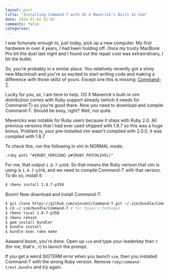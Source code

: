 ```yaml
---
layout: post
title: "Installing Command-T with OS X Maverick's Built-In Vim"
date: 2014-01-02 01:03
comments: false
categories: 
---
```


I was fortunate enough to, just today, pick up a new computer. My first hardware
in over 4 years, I had been holding off. Once my trusty MacBook Pro bit the dust
last night and I found out the repair cost was extraordinary, I bit the bullet.

So, you're probably in a similar place. You relatively recently got a shiny new
Macintosh and you're so excited to start writing code and making a difference
with those skillz of yours. Except one this is missing: [Command-T][].

Lucky for you, sir, I am here to help. OS X Maverick's built-in vim distribution
comes with Ruby support already (which it needs for Command-T) so you're good
there. Now you need to download and compile Command-T. Should be easy, right?
Well, not quite.

Mavericks was notable for Ruby users because it ships with Ruby 2.0. All
previous versions that I had ever used shipped with 1.8.7 so this was a huge
bonus. Problem is, your pre-installed vim wasn't compiled with 2.0.0, it was
compiled with 1.8.7.

To check this, run the following in vim in NORMAL mode:

```text
:ruby puts "#{RUBY_VERSION}-p#{RUBY_PATCHLEVEL}"
```

For me, that output `1.8.7-p358`. So that means the Ruby verison that vim is
using is `1.8.7-p358`, and we need to compile Command-T with that version. To do
so, install it:

```bash
$ rbenv install 1.8.7-p358
```

Boom! Now download and install Command-T:

```bash
$ git clone https://github.com/wincent/Command-T.git ~/.vim/bundle/Command-T
$ cd ~/.vim/bundle/Command-T # for tpope's Pathogen
$ rbenv local 1.8.7-p358
$ rbenv rehash
$ gem install bundler
$ bundle install
$ bundle exec rake make
```

Aaaaand boom, you're done. Open up `vim` and type your leaderkey then `t` (for
me, that's `,t`) to launch the prompt.

If you get a weird SIGTERM error when you launch `vim`, then you installed
Command-T with the wrong Ruby version. Remove `ruby/command-t/ext.bundle` and
try again.

[Command-T]: https://github.com/wincent/Command-T
